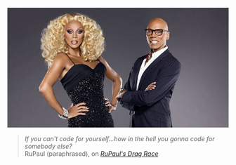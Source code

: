


![img](/images/rupaul-drag-race.jpg)

> _If you can't code for yourself...how in the hell you gonna code for somebody else?_  
> RuPaul (paraphrased), on _[RuPaul's Drag Race](http://www.logotv.com/shows/rupauls_drag_race/)_
